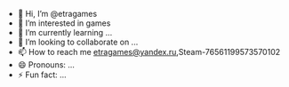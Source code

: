 - 👋 Hi, I’m @etragames
- 👀 I’m interested in games
- 🌱 I’m currently learning ...
- 💞️ I’m looking to collaborate on ...
- 📫 How to reach me etragames@yandex.ru,Steam-76561199573570102
- 😄 Pronouns: ...
- ⚡ Fun fact: ...

<!---
etragames/etragames is a ✨ special ✨ repository because its `README.md` (this file) appears on your GitHub profile.
You can click the Preview link to take a look at your changes.
--->
